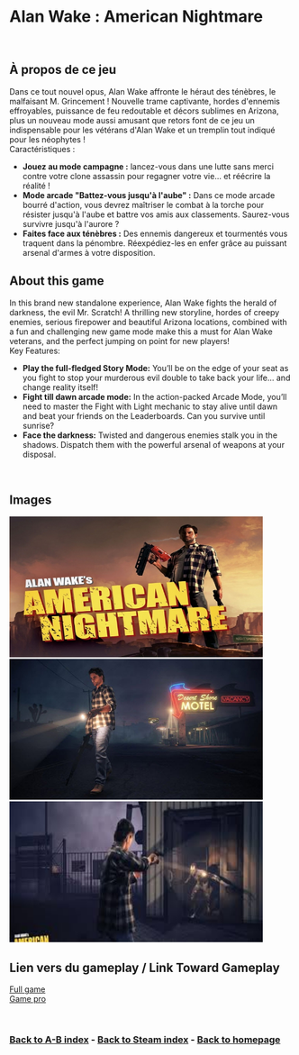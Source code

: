 # Alan Wake : American Nightmare

<br>

## À propos de ce jeu
Dans ce tout nouvel opus, Alan Wake affronte le héraut des ténèbres, le malfaisant M. Grincement ! Nouvelle trame captivante, hordes d'ennemis effroyables, puissance de feu redoutable et décors sublimes en Arizona, plus un nouveau mode aussi amusant que retors font de ce jeu un indispensable pour les vétérans d'Alan Wake et un tremplin tout indiqué pour les néophytes !       
Caractéristiques :
- **Jouez au mode campagne :** lancez-vous dans une lutte sans merci contre votre clone assassin pour regagner votre vie... et réécrire la réalité !
- **Mode arcade "Battez-vous jusqu'à l'aube" :** Dans ce mode arcade bourré d'action, vous devrez maîtriser le combat à la torche pour résister jusqu'à l'aube et battre vos amis aux classements. Saurez-vous survivre jusqu'à l'aurore ?
- **Faites face aux ténèbres :** Des ennemis dangereux et tourmentés vous traquent dans la pénombre. Réexpédiez-les en enfer grâce au puissant arsenal d'armes à votre disposition.

## About this game
In this brand new standalone experience, Alan Wake fights the herald of darkness, the evil Mr. Scratch! A thrilling new storyline, hordes of creepy enemies, serious firepower and beautiful Arizona locations, combined with a fun and challenging new game mode make this a must for Alan Wake veterans, and the perfect jumping on point for new players!      
Key Features:      
- **Play the full-fledged Story Mode:** You’ll be on the edge of your seat as you fight to stop your murderous evil double to take back your life... and change reality itself!
- **Fight till dawn arcade mode:** In the action-packed Arcade Mode, you’ll need to master the Fight with Light mechanic to stay alive until dawn and beat your friends on the Leaderboards. Can you survive until sunrise?
- **Face the darkness:** Twisted and dangerous enemies stalk you in the shadows. Dispatch them with the powerful arsenal of weapons at your disposal.

<br>

## Images
<img src="17173621525l.jpg" alt="cover" style="width:450px; height:250px;"/>
<img src="american-nightmare-1.jpg" alt="Image 1" style="width:450px; height:250px;"/>
<img src="download.jpg" alt="Image 2" style="width:450px; height:250px;"/>

<br>

## Lien vers du gameplay / Link Toward Gameplay

[Full game](https://www.youtube.com/watch?v=UOJ1M27AOxw)   
[Game pro](https://www.youtube.com/watch?v=wq2XbZkN7fE)

<br>

### [Back to A-B index](/Steam/A-B/indexAB.html)  -  [Back to Steam index](/Steam/indexSteam.html)  -  [Back to homepage](/)
